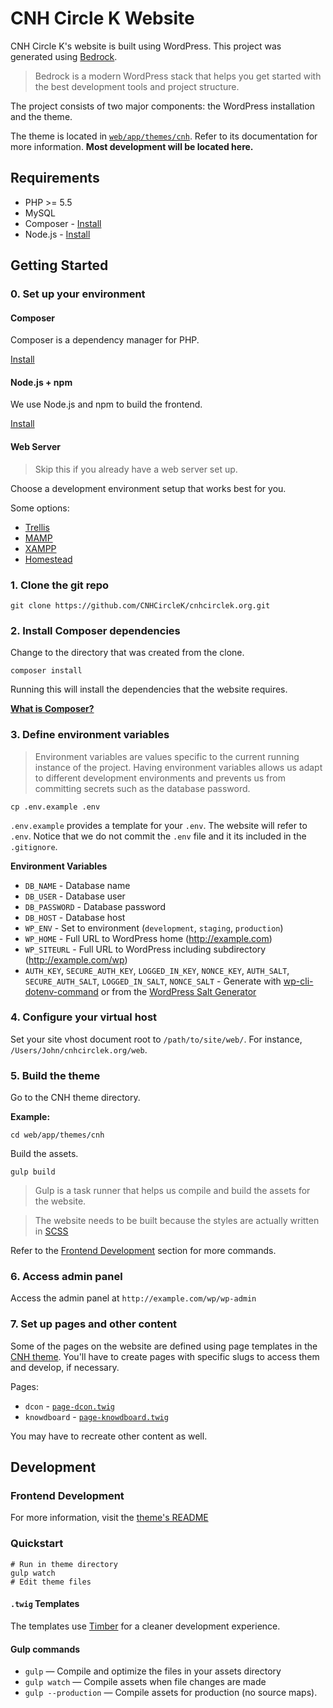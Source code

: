 # CNH Circle K Website
CNH Circle K's website is built using WordPress. This project was generated using [Bedrock](https://roots.io/bedrock/).

> Bedrock is a modern WordPress stack that helps you get started with the best development tools and project structure.

The project consists of two major components: the WordPress installation and the theme.

The theme is located in [`web/app/themes/cnh`](/web/app/themes/cnh). Refer to its documentation for more information. **Most development will be located here.**

## Requirements

* PHP >= 5.5
* MySQL
* Composer - [Install](https://getcomposer.org/doc/00-intro.md#installation-linux-unix-osx)
* Node.js - [Install](https://nodejs.org/en/)

## Getting Started

### 0. Set up your environment

#### Composer

Composer is a dependency manager for PHP.

[Install](https://getcomposer.org/doc/00-intro.md#installation-linux-unix-osx)

#### Node.js + npm

We use Node.js and npm to build the frontend.

[Install](https://nodejs.org/en/)


#### Web Server
> Skip this if you already have a web server set up.

Choose a development environment setup that works best for you.

Some options:

* [Trellis](https://roots.io/trellis/docs/installing-trellis/)
* [MAMP](https://www.mamp.info)
* [XAMPP](https://www.apachefriends.org/index.html)
* [Homestead](https://laravel.com/docs/5.6/homestead)

### 1. Clone the git repo
```
git clone https://github.com/CNHCircleK/cnhcirclek.org.git
```

### 2. Install Composer dependencies

Change to the directory that was created from the clone.

```
composer install
```

Running this will install the dependencies that the website requires.

[**What is Composer?**](https://getcomposer.org/doc/00-intro.md)

### 3. Define environment variables

> Environment variables are values specific to the current running instance of the project. Having environment variables allows us adapt to different development environments and prevents us from committing secrets such as the database password.

```
cp .env.example .env
```

`.env.example` provides a template for your `.env`. The website will refer to `.env`. Notice that we do not commit the `.env` file and it its included in the `.gitignore`.

**Environment Variables**
  * `DB_NAME` - Database name
  * `DB_USER` - Database user
  * `DB_PASSWORD` - Database password
  * `DB_HOST` - Database host
  * `WP_ENV` - Set to environment (`development`, `staging`, `production`)
  * `WP_HOME` - Full URL to WordPress home (http://example.com)
  * `WP_SITEURL` - Full URL to WordPress including subdirectory (http://example.com/wp)
  * `AUTH_KEY`, `SECURE_AUTH_KEY`, `LOGGED_IN_KEY`, `NONCE_KEY`, `AUTH_SALT`, `SECURE_AUTH_SALT`, `LOGGED_IN_SALT`, `NONCE_SALT` - Generate with [wp-cli-dotenv-command](https://github.com/aaemnnosttv/wp-cli-dotenv-command) or from the [WordPress Salt Generator](https://api.wordpress.org/secret-key/1.1/salt/)

### 4. Configure your virtual host

Set your site vhost document root to `/path/to/site/web/`. For instance, `/Users/John/cnhcirclek.org/web`.

### 5. Build the theme

Go to the CNH theme directory.

**Example:**
```
cd web/app/themes/cnh
```

Build the assets.

```
gulp build
```

> Gulp is a task runner that helps us compile and build the assets for the website.

> The website needs to be built because the styles are actually written in [SCSS](https://sass-lang.com)

Refer to the [Frontend Development](#frontend-development) section for more commands.

### 6. Access admin panel

Access the admin panel at `http://example.com/wp/wp-admin`

### 7. Set up pages and other content

Some of the pages on the website are defined using page templates in the [CNH theme](/web/app/themes/cnh). You'll have to create pages with specific slugs to access them and develop, if necessary.

Pages:
* `dcon` - [`page-dcon.twig`](/web/app/themes/cnh/templates/page-dcon.twig)
* `knowdboard` - [`page-knowdboard.twig`](/web/app/themes/cnh/templates/page-knowdboard.twig)

You may have to recreate other content as well.

## Development

### Frontend Development
For more information, visit the [theme's README](/web/app/themes/cnh/README.md)

### Quickstart
```
# Run in theme directory
gulp watch
# Edit theme files
```

#### `.twig` Templates
The templates use [Timber](https://www.upstatement.com/timber/) for a cleaner development experience.

#### Gulp commands

* `gulp` — Compile and optimize the files in your assets directory
* `gulp watch` — Compile assets when file changes are made
* `gulp --production` — Compile assets for production (no source maps).
